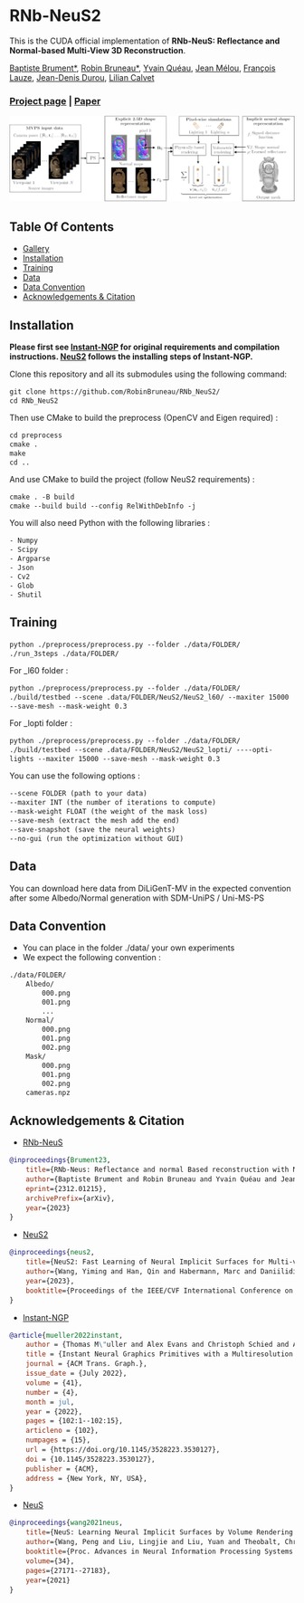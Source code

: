 # RNb-NeuS2
This is the CUDA official implementation of **RNb-NeuS: Reflectance and Normal-based Multi-View 3D Reconstruction**.

[Baptiste Brument*](https://bbrument.github.io/),
[Robin Bruneau*](https://robinbruneau.github.io/),
[Yvain Quéau](https://sites.google.com/view/yvainqueau),
[Jean Mélou](https://www.irit.fr/~Jean.Melou/),
[François Lauze](https://loutchoa.github.io/),
[Jean-Denis Durou](https://www.irit.fr/~Jean-Denis.Durou/),
[Lilian Calvet](https://scholar.google.com/citations?user=6JewdrMAAAAJ&hl=en)

### [Project page](https://robinbruneau.github.io/publications/rnb_neus.html) | [Paper](https://arxiv.org/abs/2312.01215)

<img src="assets/pipeline.png">

## Table Of Contents

- [Gallery](#gallery)
- [Installation](#installation)
- [Training](#training)
- [Data](#data)
- [Data Convention](#data-convention)
- [Acknowledgements \& Citation](#acknowledgements--citation)



## Installation

**Please first see [Instant-NGP](https://github.com/NVlabs/instant-ngp#building-instant-ngp-windows--linux) for original requirements and compilation instructions. [NeuS2](https://github.com/19reborn/NeuS2) follows the installing steps of Instant-NGP.**

Clone this repository and all its submodules using the following command:
```
git clone https://github.com/RobinBruneau/RNb_NeuS2/
cd RNb_NeuS2
```

Then use CMake to build the preprocess (OpenCV and Eigen required) : 

```
cd preprocess
cmake .
make
cd ..
```

And use CMake to build the project (follow NeuS2 requirements) : 

```
cmake . -B build
cmake --build build --config RelWithDebInfo -j 
```

You will also need Python with the following libraries : 
```
- Numpy
- Scipy
- Argparse
- Json
- Cv2
- Glob
- Shutil
```

## Training

```
python ./preprocess/preprocess.py --folder ./data/FOLDER/
./run_3steps ./data/FOLDER/
```
For _l60 folder : 
```
python ./preprocess/preprocess.py --folder ./data/FOLDER/
./build/testbed --scene .data/FOLDER/NeuS2/NeuS2_l60/ --maxiter 15000 --save-mesh --mask-weight 0.3
```
For _lopti folder : 
```
python ./preprocess/preprocess.py --folder ./data/FOLDER/
./build/testbed --scene .data/FOLDER/NeuS2/NeuS2_lopti/ ----opti-lights --maxiter 15000 --save-mesh --mask-weight 0.3
```

You can use the following options :
```
--scene FOLDER (path to your data)
--maxiter INT (the number of iterations to compute)
--mask-weight FLOAT (the weight of the mask loss)
--save-mesh (extract the mesh add the end)
--save-snapshot (save the neural weights)
--no-gui (run the optimization without GUI)

```
## Data

You can download here data from DiLiGenT-MV in the expected convention after some Albedo/Normal generation with SDM-UniPS / Uni-MS-PS

## Data Convention

- You can place in the folder ./data/ your own experiments
- We expect the following convention : 
```
./data/FOLDER/
    Albedo/
        000.png
        001.png
        ...
    Normal/
        000.png
        001.png
        002.png
    Mask/
        000.png
        001.png
        002.png
    cameras.npz
```
## Acknowledgements & Citation

- [RNb-NeuS](https://robinbruneau.github.io/publications/rnb_neus.html)

```bibtex
@inproceedings{Brument23,
    title={RNb-Neus: Reflectance and normal Based reconstruction with NeuS},
    author={Baptiste Brument and Robin Bruneau and Yvain Quéau and Jean Mélou and François Lauze and Jean-Denis Durou and Lilian Calvet},
    eprint={2312.01215},
    archivePrefix={arXiv},
    year={2023}
}
```

- [NeuS2](https://vcai.mpi-inf.mpg.de/projects/NeuS2/)

```bibtex
@inproceedings{neus2,
    title={NeuS2: Fast Learning of Neural Implicit Surfaces for Multi-view Reconstruction}, 
    author={Wang, Yiming and Han, Qin and Habermann, Marc and Daniilidis, Kostas and Theobalt, Christian and Liu, Lingjie},
    year={2023},
    booktitle={Proceedings of the IEEE/CVF International Conference on Computer Vision (ICCV)}
}
```
- [Instant-NGP](https://github.com/NVlabs/instant-ngp)

```bibtex
@article{mueller2022instant,
    author = {Thomas M\"uller and Alex Evans and Christoph Schied and Alexander Keller},
    title = {Instant Neural Graphics Primitives with a Multiresolution Hash Encoding},
    journal = {ACM Trans. Graph.},
    issue_date = {July 2022},
    volume = {41},
    number = {4},
    month = jul,
    year = {2022},
    pages = {102:1--102:15},
    articleno = {102},
    numpages = {15},
    url = {https://doi.org/10.1145/3528223.3530127},
    doi = {10.1145/3528223.3530127},
    publisher = {ACM},
    address = {New York, NY, USA},
}
```
- [NeuS](https://lingjie0206.github.io/papers/NeuS/)

```bibtex
@inproceedings{wang2021neus,
	title={NeuS: Learning Neural Implicit Surfaces by Volume Rendering for Multi-view Reconstruction},
	author={Wang, Peng and Liu, Lingjie and Liu, Yuan and Theobalt, Christian and Komura, Taku and Wang, Wenping},
	booktitle={Proc. Advances in Neural Information Processing Systems (NeurIPS)},
	volume={34},
	pages={27171--27183},
	year={2021}
}
```
